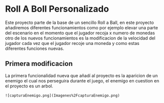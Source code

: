 # Roll A Boll Personalizado

Este proyecto parte de la base de un sencillo Roll a Ball, en este proyecto añadiremos diferentes funcionamientos como por ejemplo elevar una parte del escenario en el momento que el jugador recoja x numero de monedas otro de los nuevos funcionamientos es la modificacion de la velocidad del jugador cada vez que el jugador recoje una moneda y como estas diferentes funciones nuevas.

## Primera modificacion

La primera funcionalidad nueva que añadí al proyecto es la aparicion de un enemigo el cual nos perseguira durante el juego, el enemigo en cuestion en el proyecto es un arbol.

    ![capturaEnemigo.png](Imagenes%2FcapturaEnemigo.png)